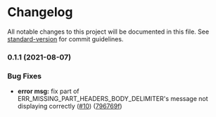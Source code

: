 # Changelog

All notable changes to this project will be documented in this file. See [standard-version](https://github.com/conventional-changelog/standard-version) for commit guidelines.

### 0.1.1 (2021-08-07)


### Bug Fixes

* **error msg:** fix part of ERR_MISSING_PART_HEADERS_BODY_DELIMITER's message not displaying correctly ([#10](https://github.com/shtaif/multerator/issues/10)) ([796769f](https://github.com/shtaif/multerator/commit/796769f6046574bc1d443399f0110c524b69274a))
